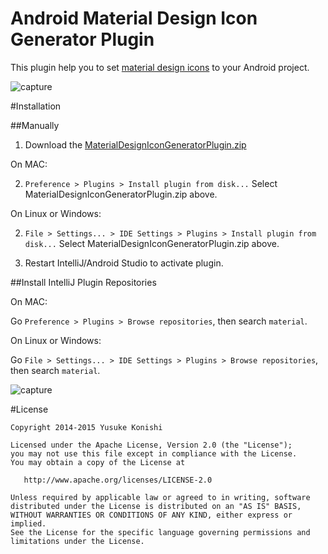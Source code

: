 Android Material Design Icon Generator Plugin
=============================================

This plugin help you to set [material design icons](https://github.com/google/material-design-icons) to your Android project.

![capture](https://raw.githubusercontent.com/konifar/android-material-design-icon-generator-plugin/master/docs/capture.gif)

#Installation

##Manually

1. Download the [MaterialDesignIconGeneratorPlugin.zip](https://github.com/konifar/android-material-design-icon-generator-plugin/raw/master/MaterialDesignIconGeneratorPlugin.zip)

On MAC:

2. `Preference > Plugins > Install plugin from disk...` Select MaterialDesignIconGeneratorPlugin.zip above.
 
On Linux or Windows:

2. `File > Settings... > IDE Settings > Plugins > Install plugin from disk...` Select MaterialDesignIconGeneratorPlugin.zip above.

3. Restart IntelliJ/Android Studio to activate plugin.

##Install IntelliJ Plugin Repositories

On MAC:

Go `Preference > Plugins > Browse repositories`, then search `material`.

On Linux or Windows:

Go `File > Settings... > IDE Settings > Plugins > Browse repositories`, then search `material`.

![capture](https://raw.githubusercontent.com/konifar/android-material-design-icon-generator-plugin/master/docs/install.png)

#License

```
Copyright 2014-2015 Yusuke Konishi

Licensed under the Apache License, Version 2.0 (the "License");
you may not use this file except in compliance with the License.
You may obtain a copy of the License at

   http://www.apache.org/licenses/LICENSE-2.0

Unless required by applicable law or agreed to in writing, software
distributed under the License is distributed on an "AS IS" BASIS,
WITHOUT WARRANTIES OR CONDITIONS OF ANY KIND, either express or implied.
See the License for the specific language governing permissions and
limitations under the License.
```
